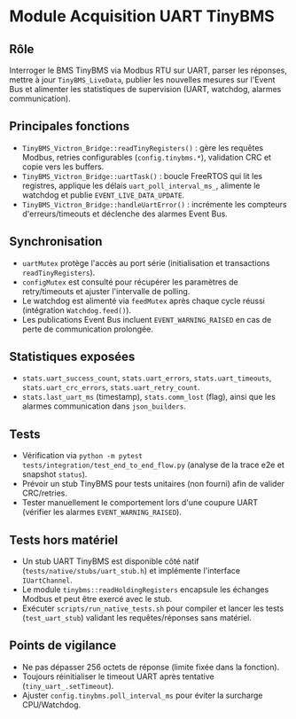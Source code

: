 # Module Acquisition UART TinyBMS

## Rôle
Interroger le BMS TinyBMS via Modbus RTU sur UART, parser les réponses, mettre à jour `TinyBMS_LiveData`, publier les nouvelles mesures sur l'Event Bus et alimenter les statistiques de supervision (UART, watchdog, alarmes communication).

## Principales fonctions
- `TinyBMS_Victron_Bridge::readTinyRegisters()` : gère les requêtes Modbus, retries configurables (`config.tinybms.*`), validation CRC et copie vers les buffers.
- `TinyBMS_Victron_Bridge::uartTask()` : boucle FreeRTOS qui lit les registres, applique les délais `uart_poll_interval_ms_`, alimente le watchdog et publie `EVENT_LIVE_DATA_UPDATE`.
- `TinyBMS_Victron_Bridge::handleUartError()` : incrémente les compteurs d'erreurs/timeouts et déclenche des alarmes Event Bus.

## Synchronisation
- `uartMutex` protège l'accès au port série (initialisation et transactions `readTinyRegisters`).
- `configMutex` est consulté pour récupérer les paramètres de retry/timeouts et ajuster l'intervalle de polling.
- Le watchdog est alimenté via `feedMutex` après chaque cycle réussi (intégration `Watchdog.feed()`).
- Les publications Event Bus incluent `EVENT_WARNING_RAISED` en cas de perte de communication prolongée.

## Statistiques exposées
- `stats.uart_success_count`, `stats.uart_errors`, `stats.uart_timeouts`, `stats.uart_crc_errors`, `stats.uart_retry_count`.
- `stats.last_uart_ms` (timestamp), `stats.comm_lost` (flag), ainsi que les alarmes communication dans `json_builders`.

## Tests
- Vérification via `python -m pytest tests/integration/test_end_to_end_flow.py` (analyse de la trace e2e et snapshot `status`).
- Prévoir un stub TinyBMS pour tests unitaires (non fourni) afin de valider CRC/retries.
- Tester manuellement le comportement lors d'une coupure UART (vérifier les alarmes `EVENT_WARNING_RAISED`).

## Tests hors matériel
- Un stub UART TinyBMS est disponible côté natif (`tests/native/stubs/uart_stub.h`) et implémente l'interface `IUartChannel`.
- Le module `tinybms::readHoldingRegisters` encapsule les échanges Modbus et peut être exercé avec le stub.
- Exécuter `scripts/run_native_tests.sh` pour compiler et lancer les tests (`test_uart_stub`) validant les requêtes/réponses sans matériel.

## Points de vigilance
- Ne pas dépasser 256 octets de réponse (limite fixée dans la fonction).
- Toujours réinitialiser le timeout UART après tentative (`tiny_uart_.setTimeout`).
- Ajuster `config.tinybms.poll_interval_ms` pour éviter la surcharge CPU/Watchdog.
